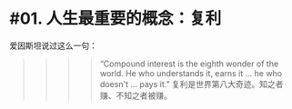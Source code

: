 #       #01. 人生最重要的概念：复利

爱因斯坦说过这么一句：

 
>>>>“Compound interest is the eighth wonder of the world. He who understands it, earns it ... he who doesn't ... pays it.” 复利是世界第八大奇迹。知之者赚、不知之者被赚。
